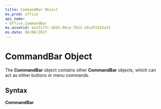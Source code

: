 ```yaml
---
title: CommandBar Object
ms.prod: office
api_name:
- Office.CommandBar
ms.assetid: ea1517fc-4bb5-0bce-7b52-a5cdfd155a31
ms.date: 06/08/2017
---
```



# CommandBar Object



The  **CommandBar** object contains other **CommandBar** objects, which can act as either buttons or menu commands.

## Syntax

**CommandBar**

